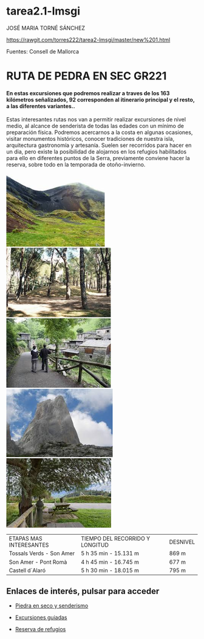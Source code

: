# tarea2.1-lmsgi
JOSÉ MARIA TORNÉ SÁNCHEZ

https://rawgit.com/torres222/tarea2-lmsgi/master/new%201.html

Fuentes: Consell de Mallorca


<!DOCTYPE html>
<html lang="es">
<head>
  <title> RUTA DE PEDRA EN SEC GR221 </title>
  <meta name="description" content="Guia resumen de las excursiones mas interesantes que podemos hacer en la famosa ruta de pedra en sec GR221 de la isla de Mallorca. Destacamos: Es Capdellà a Estellencs, Calvià a Puigpunyent, Tossals Verds a Orient, S’Arracó al Coll de sa Gramola y la del Pas Llis."/>
</head>












<body>
<!-- Aqui va un comentario que no es interpretado por el navegador Un rètol informatiu (h1-h6)--> 
   <h1>RUTA DE PEDRA EN SEC GR221</h1>
   
   <h4>En estas excursiones que podremos realizar a traves de los 163 kilómetros señalizados, 92 corresponden al itinerario principal y el resto, a las diferentes variantes..</h4>
    


<!-- Aqui va un comentario que no es interpretado por el navegador Una descripció (p)-->
  <p>Estas interesantes rutas nos van a permitir realizar excursiones de nivel medio, al alcance de senderista de todas las edades con un mínimo de preparación física. Podremos acercarnos a la costa en algunas ocasiones, visitar monumentos históricos, conocer tradiciones de nuestra isla, arquitectura gastronomía y artesanía. Suelen ser recorridos para hacer en un dia, pero existe la posibilidad de alojarnos en los refugios habilitados para ello en diferentes puntos de la Serra, previamente conviene hacer la reserva, sobre todo en la temporada de otoño-invierno.</p>
  


<!-- Aqui va un comentario que no es interpretado por el navegador Una imatge (o diverses) relativa al tema que has triat. Aprofita per usar programes d'edició d'imatges tipus photoshop, gimp, per redimensionarla. Usa eines com tinypng.com per optimitzar-les--> 


<img src="img/imagesj.jpg" alt = "imagen de montaña" />
<img src="img/imagesk.jpg" alt = "imagen de arboles" />
<img src="img/imagesz.jpg" alt = "imagen de senderistas" />
<img src="img/imagesn.jpg" alt = "imagen de cima" />
<img src="img/imagesx.jpg" alt = "imagen de zona de recreo" />

      




<!-- Aqui va un comentario que no es interpretado por el navegador Una taula de dades relacionades amb el tema--> 






<table style="width:100%">
  <tr>
    <td>ETAPAS MAS INTERESANTES</td>
    <td>TIEMPO DEL RECORRIDO Y LONGITUD </td> 
    <td>DESNIVEL</td>
  </tr>
  <tr>
    <td>Tossals Verds - Son Amer</td>
    <td>5 h 35 min - 15.131 m</td>
    <td>869 m</td>
  </tr>
  <tr>
    <td>Son Amer - Pont Romà </td>
    <td>4 h 45 min - 16.745 m</td>
    <td>677 m</td>
  </tr>
  <tr>
    <td>Castell d´Alaró</td>
    <td>5 h 30 min - 18.015 m </td>
    <td>795 m</td>
  </tr>
</table>


<!-- Aqui va un comentario que no es interpretado por el navegador Una llista (li) amb 3 enllaços. Cada enllaç de la llista ha de conduir a una pàgina web relacionada amb el tema triat-->
<h2>Enlaces de interés, pulsar para acceder</h2>

<ul style="list-style-type:disc">
  <li><p><a href="http://www.conselldemallorca.net/?&id_parent=271&id_section=3198">Piedra en seco y senderismo</a></p></li>
  <li><p><a href="http://www.gr221.info/excursiones%20esp.htm">Excursiones guiadas</a></p></li>
  <li><p><a href="http://www.conselldemallorca.net/?&id_parent=491&id_section=3198&id_son=6250&id_lang=1">Reserva de refugios</a></p></li>
</ul>  





</body>
</html>
